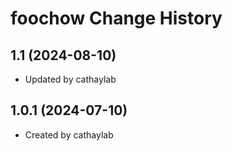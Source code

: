 foochow Change History
====================

1.1 (2024-08-10)
----------------
* Updated by cathaylab

1.0.1 (2024-07-10)
----------------
* Created by cathaylab
